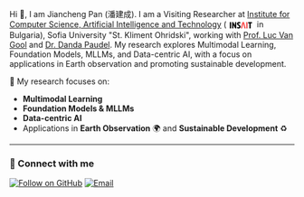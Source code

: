 Hi 👋, I am Jiancheng Pan (<span style="font-family: 'Ma Shan Zheng', cursive;">潘建成</span>). I am a Visiting Researcher at <a href="https://insait.ai/">Institute for Computer Science, Artificial Intelligence and Technology</a> (<img class="mini-img"  src="images/insait-logo.png" style="vertical-align: middle;" alt="Logo" width="50"> in Bulgaria), Sofia University "St. Kliment Ohridski", working with <a href="https://scholar.google.com/citations?user=TwMib_QAAAAJ&hl=en">Prof. Luc Van Gool</a> and <a href="https://scholar.google.ch/citations?user=W43pvPkAAAAJ&hl=en">Dr. Danda Paudel</a>. My research explores Multimodal Learning, Foundation Models, MLLMs, and  Data-centric AI, with a focus on applications in Earth observation and promoting sustainable development. 

🔬 My research focuses on:  
- **Multimodal Learning**  
- **Foundation Models & MLLMs**  
- **Data-centric AI**  
- Applications in **Earth Observation** 🌍 and **Sustainable Development** ♻️  

---

### 📌 Connect with me  
[![Follow on GitHub](https://img.shields.io/github/followers/jaychempan?label=Follow%20Me&style=social)](https://github.com/jaychempan)  [![Email](https://img.shields.io/badge/Email-jiancheng.pan.plus%40gmail.com-white?logo=gmail&logoColor=red)](mailto:jiancheng.pan.plus@gmail.com)
